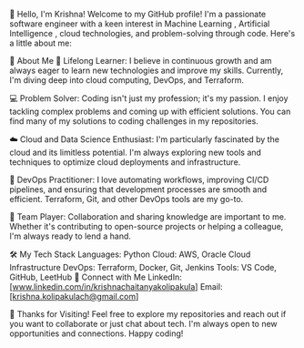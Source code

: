 👋 Hello, I'm Krishna!
Welcome to my GitHub profile! I'm a passionate software engineer with a keen interest in Machine Learning , Artificial Intelligence , cloud technologies, and problem-solving through code. Here's a little about me:

🚀 About Me
🌱 Lifelong Learner: I believe in continuous growth and am always eager to learn new technologies and improve my skills. Currently, I'm diving deep into cloud computing, DevOps, and Terraform.

💻 Problem Solver: Coding isn't just my profession; it's my passion. I enjoy tackling complex problems and coming up with efficient solutions. You can find many of my solutions to coding challenges in my repositories.

☁️ Cloud and Data Science Enthusiast: I'm particularly fascinated by the cloud and its limitless potential. I'm always exploring new tools and techniques to optimize cloud deployments and infrastructure.

🎯 DevOps Practitioner: I love automating workflows, improving CI/CD pipelines, and ensuring that development processes are smooth and efficient. Terraform, Git, and other DevOps tools are my go-to.

🤝 Team Player: Collaboration and sharing knowledge are important to me. Whether it's contributing to open-source projects or helping a colleague, I'm always ready to lend a hand.

🛠️ My Tech Stack
Languages: Python
Cloud: AWS, Oracle Cloud Infrastructure
DevOps: Terraform, Docker, Git, Jenkins
Tools: VS Code, GitHub, LeetHub
🔗 Connect with Me
LinkedIn: [www.linkedin.com/in/krishnachaitanyakolipakula]
Email: [krishna.kolipakulach@gmail.com]


🌟 Thanks for Visiting!
Feel free to explore my repositories and reach out if you want to collaborate or just chat about tech. I'm always open to new opportunities and connections. Happy coding!
